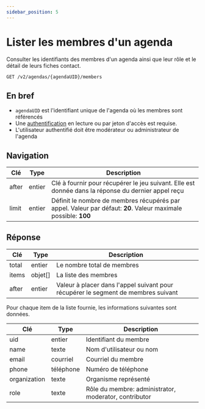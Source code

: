 ```yaml
---
sidebar_position: 5
---
```


# Lister les membres d'un agenda

Consulter les identifiants des membres d'un agenda ainsi que leur rôle et le détail de leurs fiches contact.

```bash
GET /v2/agendas/{agendaUID}/members
```

## En bref

* `agendaUID` est l'identifiant unique de l'agenda où les membres sont référencés
* Une [authentification](/authentification) en lecture ou par jeton d'accès est requise.
* L'utilisateur authentifié doit être modérateur ou administrateur de l'agenda

## Navigation

| Clé            | Type     | Description                                                                                                        |
|----------------|----------|--------------------------------------------------------------------------------------------------------------------|
| after          | entier | Clé à fournir pour récupérer le jeu suivant. Elle est donnée dans la réponse du dernier appel reçu                 |
| limit          | entier   | Définit le nombre de membres récupérés par appel. Valeur par défaut: **20**. Valeur maximale possible: **100**   |

## Réponse

| Clé            | Type            | Description                                                                       |
|----------------|-----------------|-----------------------------------------------------------------------------------|
| total          | entier          | Le nombre total de membres                                                        |
| items          | objet[]         | La liste des membres                                                              |
| after          | entier          | Valeur à placer dans l'appel suivant pour récupérer le segment de membres suivant |

Pour chaque item de la liste fournie, les informations suivantes sont données.

| Clé            | Type            | Description                                           |
|----------------|-----------------|-------------------------------------------------------|
| uid            | entier          | Identifiant du membre                                 |
| name           | texte           | Nom d'utilisateur ou nom                              |
| email          | courriel        | Courriel du membre                                    |
| phone          | téléphone       | Numéro de téléphone                                                      |
| organization   | texte           | Organisme représenté                                  |
| role           | texte           | Rôle du membre: administrator, moderator, contributor |
